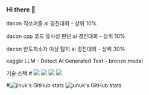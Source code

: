 ### Hi there 👋
dacon 직쏘퍼즐 ai 경진대회 - 상위 10%

dacon cpp 코드 유사성 판단 ai 경진대회 - 상위 10%

dacon 반도체소자 이상 탐지 ai 경진대회 - 상위 30%

kaggle LLM - Detect AI Generated Text - bronze medal

기술 스택 # <img src="https://img.shields.io/badge/PyTorch-D1180B?style=flat-square&logo=#EE4C2C&logoColor=#D1180B"/>
<img src="https://img.shields.io/badge/Python-3766AB?style=flat-square&logo=Python&logoColor=white"/> 
<img src="https://img.shields.io/badge/C++#345F53?style=flat-square&logo=#00599C&logoColor=345F53"/>
<img src="https://img.shields.io/badge/기술명-색상코드?style=flat-square&logo=로고&logoColor=색상"/>



#![jinuk's GitHub stats](https://github-readme-stats.vercel.app/api?username=jinuk0211&show_icons=true&theme=radical)
![junuk's GitHub stats](https://github-readme-stats.vercel.app/api?username=jinuk0211&show_icons=true&theme=radical)


<!--
**jinuk0211/jinuk0211** is a ✨ _special_ ✨ repository because its `README.md` (this file) appears on your GitHub profile.

Here are some ideas to get you started:

- 🔭 I’m currently working on ...
- 🌱 I’m currently learning ...
- 👯 I’m looking to collaborate on ...
- 🤔 I’m looking for help with ...
- 💬 Ask me about ...
- 📫 How to reach me: ...
- 😄 Pronouns: ...
- ⚡ Fun fact: ...
-->
